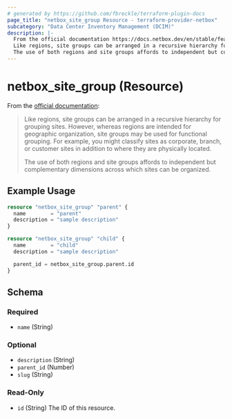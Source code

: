 ```yaml
---
# generated by https://github.com/fbreckle/terraform-plugin-docs
page_title: "netbox_site_group Resource - terraform-provider-netbox"
subcategory: "Data Center Inventory Management (DCIM)"
description: |-
  From the official documentation https://docs.netbox.dev/en/stable/features/facilities/#site-groups:
  Like regions, site groups can be arranged in a recursive hierarchy for grouping sites. However, whereas regions are intended for geographic organization, site groups may be used for functional grouping. For example, you might classify sites as corporate, branch, or customer sites in addition to where they are physically located.
  The use of both regions and site groups affords to independent but complementary dimensions across which sites can be organized.
---
```


# netbox_site_group (Resource)

From the [official documentation](https://docs.netbox.dev/en/stable/features/facilities/#site-groups):

> Like regions, site groups can be arranged in a recursive hierarchy for grouping sites. However, whereas regions are intended for geographic organization, site groups may be used for functional grouping. For example, you might classify sites as corporate, branch, or customer sites in addition to where they are physically located.
> 
> The use of both regions and site groups affords to independent but complementary dimensions across which sites can be organized.

## Example Usage

```terraform
resource "netbox_site_group" "parent" {
  name        = "parent"
  description = "sample description"
}

resource "netbox_site_group" "child" {
  name        = "child"
  description = "sample description"

  parent_id = netbox_site_group.parent.id
}
```

<!-- schema generated by tfplugindocs -->
## Schema

### Required

- `name` (String)

### Optional

- `description` (String)
- `parent_id` (Number)
- `slug` (String)

### Read-Only

- `id` (String) The ID of this resource.


